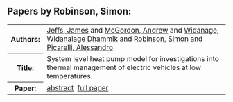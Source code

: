 <h2>Papers by Robinson, Simon:</h2>
<!-- Begin papers -->
<table>
<tr><th>Authors:</th><td>
<a href="../authors/author_115.html">Jeffs, James</a> and 
<a href="../authors/author_161.html">McGordon, Andrew</a> and 
<a href="../authors/author_259.html">Widanage, Widanalage Dhammik</a> and 
<a href="../authors/author_202.html">Robinson, Simon</a> and 
<a href="../authors/author_188.html">Picarelli, Alessandro</a>
</td></tr>
<tr><th>Title:  </th><td>System level heat pump model for investigations into thermal management of electric vehicles at low temperatures.</td></tr>
<tr><th>Paper:  </th><td><a href="../abstracts/Modelica2019abstract1D2.pdf">abstract</a>&nbsp;&nbsp;<a href="../papers/Modelica2019paper1D2.pdf">full paper</a></td></tr>
</table>
<br>
<!-- End papers -->